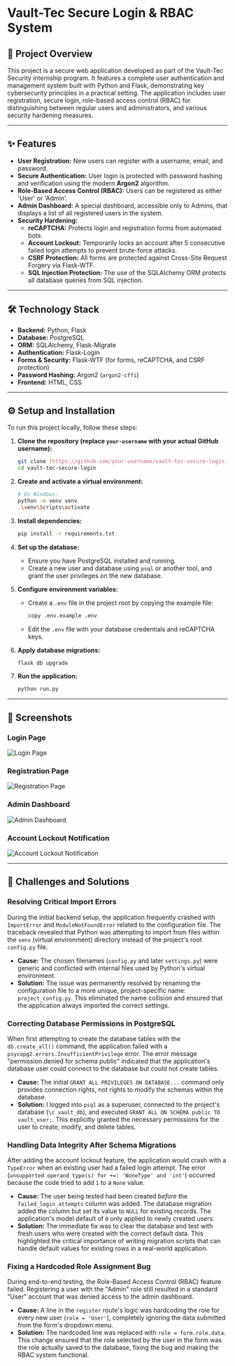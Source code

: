 # Vault-Tec Secure Login & RBAC System

## 🚀 Project Overview

This project is a secure web application developed as part of the Vault-Tec Security internship program. It features a complete user authentication and management system built with Python and Flask, demonstrating key cybersecurity principles in a practical setting. The application includes user registration, secure login, role-based access control (RBAC) for distinguishing between regular users and administrators, and various security hardening measures.

---

## ✨ Features

* **User Registration:** New users can register with a username, email, and password.
* **Secure Authentication:** User login is protected with password hashing and verification using the modern **Argon2** algorithm.
* **Role-Based Access Control (RBAC):** Users can be registered as either 'User' or 'Admin'.
* **Admin Dashboard:** A special dashboard, accessible only to Admins, that displays a list of all registered users in the system.
* **Security Hardening:**
    * **reCAPTCHA:** Protects login and registration forms from automated bots.
    * **Account Lockout:** Temporarily locks an account after 5 consecutive failed login attempts to prevent brute-force attacks.
    * **CSRF Protection:** All forms are protected against Cross-Site Request Forgery via Flask-WTF.
    * **SQL Injection Protection:** The use of the SQLAlchemy ORM protects all database queries from SQL injection.

---

## 🛠️ Technology Stack

* **Backend:** Python, Flask
* **Database:** PostgreSQL
* **ORM:** SQLAlchemy, Flask-Migrate
* **Authentication:** Flask-Login
* **Forms & Security:** Flask-WTF (for forms, reCAPTCHA, and CSRF protection)
* **Password Hashing:** Argon2 (`argon2-cffi`)
* **Frontend:** HTML, CSS

---

## ⚙️ Setup and Installation

To run this project locally, follow these steps:

1.  **Clone the repository (replace `your-username` with your actual GitHub username):**
    ```bash
    git clone [https://github.com/your-username/vault-tec-secure-login.git](https://github.com/your-username/vault-tec-secure-login.git)
    cd vault-tec-secure-login
    ```

2.  **Create and activate a virtual environment:**
    ```bash
    # On Windows:
    python -m venv venv
    .\venv\Scripts\activate
    ```

3.  **Install dependencies:**
    ```bash
    pip install -r requirements.txt
    ```

4.  **Set up the database:**
    * Ensure you have PostgreSQL installed and running.
    * Create a new user and database using `psql` or another tool, and grant the user privileges on the new database.

5.  **Configure environment variables:**
    * Create a `.env` file in the project root by copying the example file:
        ```bash
        copy .env.example .env
        ```
    * Edit the `.env` file with your database credentials and reCAPTCHA keys.

6.  **Apply database migrations:**
    ```bash
    flask db upgrade
    ```

7.  **Run the application:**
    ```bash
    python run.py
    ```

---

## 📸 Screenshots

### Login Page
![Login Page](screenshots/login.png)

### Registration Page
![Registration Page](screenshots/register.png)

### Admin Dashboard
![Admin Dashboard](screenshots/admin_dashboard.png)

### Account Lockout Notification
![Account Lockout Notification](screenshots/lockout_message.png)

---

## 🧠 Challenges and Solutions

### Resolving Critical Import Errors
During the initial backend setup, the application frequently crashed with `ImportError` and `ModuleNotFoundError` related to the configuration file. The traceback revealed that Python was attempting to import from files within the `venv` (virtual environment) directory instead of the project's root `config.py` file.

* **Cause:** The chosen filenames (`config.py` and later `settings.py`) were generic and conflicted with internal files used by Python's virtual environment.
* **Solution:** The issue was permanently resolved by renaming the configuration file to a more unique, project-specific name: `project_config.py`. This eliminated the name collision and ensured that the application always imported the correct settings.

### Correcting Database Permissions in PostgreSQL
When first attempting to create the database tables with the `db.create_all()` command, the application failed with a `psycopg2.errors.InsufficientPrivilege` error. The error message "permission denied for schema public" indicated that the application's database user could connect to the database but could not create tables.

* **Cause:** The initial `GRANT ALL PRIVILEGES ON DATABASE...` command only provides connection rights, not rights to modify the schemas within the database.
* **Solution:** I logged into `psql` as a superuser, connected to the project's database (`\c vault_db`), and executed `GRANT ALL ON SCHEMA public TO vault_user;`. This explicitly granted the necessary permissions for the user to create, modify, and delete tables.

### Handling Data Integrity After Schema Migrations
After adding the account lockout feature, the application would crash with a `TypeError` when an existing user had a failed login attempt. The error (`unsupported operand type(s) for +=: 'NoneType' and 'int'`) occurred because the code tried to add `1` to a `None` value.

* **Cause:** The user being tested had been created *before* the `failed_login_attempts` column was added. The database migration added the column but set its value to `NULL` for existing records. The application's model default of `0` only applied to newly created users.
* **Solution:** The immediate fix was to clear the database and test with fresh users who were created with the correct default data. This highlighted the critical importance of writing migration scripts that can handle default values for existing rows in a real-world application.

### Fixing a Hardcoded Role Assignment Bug
During end-to-end testing, the Role-Based Access Control (RBAC) feature failed. Registering a user with the "Admin" role still resulted in a standard "User" account that was denied access to the admin dashboard.

* **Cause:** A line in the `register` route's logic was hardcoding the role for every new user (`role = 'User'`), completely ignoring the data submitted from the form's dropdown menu.
* **Solution:** The hardcoded line was replaced with `role = form.role.data`. This change ensured that the role selected by the user in the form was the role actually saved to the database, fixing the bug and making the RBAC system functional.